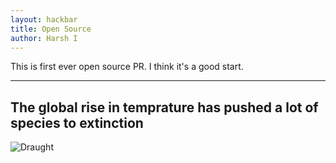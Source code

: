 ```yaml
---
layout: hackbar
title: Open Source
author: Harsh I
---
```


This is first ever open source PR. I think it's a good start.

---

## The global rise in temprature has pushed a lot of species to extinction 

![Draught](/hacktoberfest-2020/assets/images/harsh_i.jpg)
